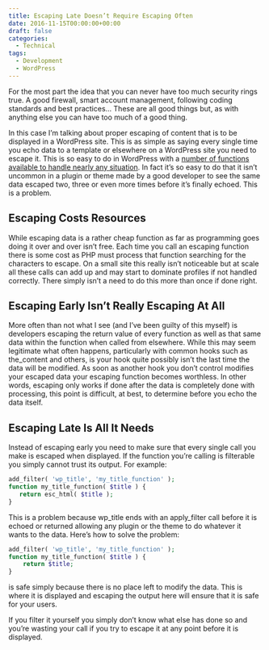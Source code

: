 ```yaml
---
title: Escaping Late Doesn’t Require Escaping Often
date: 2016-11-15T00:00:00+00:00
draft: false
categories:
  - Technical
tags:
  - Development
  - WordPress
---
```


For the most part the idea that you can never have too much security rings true. A good firewall, smart account management, following coding standards and best practices… These are all good things but, as with anything else you can have too much of a good thing.

In this case I’m talking about proper escaping of content that is to be displayed in a WordPress site. This is as simple as saying every single time you echo data to a template or elsewhere on a WordPress site you need to escape it. This is so easy to do in WordPress with a [number of functions available to handle nearly any situation](https://codex.wordpress.org/Validating_Sanitizing_and_Escaping_User_Data). In fact it’s so easy to do that it isn’t uncommon in a plugin or theme made by a good developer to see the same data escaped two, three or even more times before it’s finally echoed. This is a problem.

## Escaping Costs Resources

While escaping data is a rather cheap function as far as programming goes doing it over and over isn’t free. Each time you call an escaping function there is some cost as PHP must process that function searching for the characters to escape. On a small site this really isn’t noticeable but at scale all these calls can add up and may start to dominate profiles if not handled correctly. There simply isn’t a need to do this more than once if done right.

## Escaping Early Isn’t Really Escaping At All

More often than not what I see (and I’ve been guilty of this myself) is developers escaping the return value of every function as well as that same data within the function when called from elsewhere. While this may seem legitimate what often happens, particularly with common hooks such as the_content and others, is your hook quite possibly isn’t the last time the data will be modified. As soon as another hook you don’t control modifies your escaped data your escaping function becomes worthless. In other words, escaping only works if done after the data is completely done with processing, this point is difficult, at best, to determine before you echo the data itself.

## Escaping Late Is All It Needs

Instead of escaping early you need to make sure that every single call you make is escaped when displayed. If the function you’re calling is filterable you simply cannot trust its output. For example:

``` php
add_filter( 'wp_title', 'my_title_function' );
function my_title_function( $title ) {
   return esc_html( $title );
}
```

This is a problem because wp\_title ends with an apply\_filter call before it is echoed or returned allowing any plugin or the theme to do whatever it wants to the data. Here’s how to solve the problem:

``` php
add_filter( 'wp_title', 'my_title_function' );
function my_title_function( $title ) {
    return $title;
}
```

is safe simply because there is no place left to modify the data. This is where it is displayed and escaping the output here will ensure that it is safe for your users.

If you filter it yourself you simply don’t know what else has done so and you’re wasting your call if you try to escape it at any point before it is displayed.